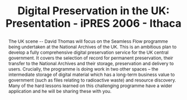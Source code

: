 ---
abstract: The UK scene -- David Thomas will focus on the Seamless Flow programme being
  undertaken at the National Archives of the UK. This is an ambitious plan to develop
  a fully comprehensive digital preservation service for the UK central government.
  It covers the selection of record for permanent preservation, their transfer to
  the National Archives and their storage, preservation and delivery to users. Crucially,
  the programme is doing work in two other spaces – the intermediate storage of digital
  material which has a long-term business value to government (such as files relating
  to radioactive waste) and resource discovery. Many of the hard lessons learned on
  this challenging programme have a wider application and he will be sharing these
  with you.
creators:
- Thomas, David
date: null
document_url: https://services.phaidra.univie.ac.at/api/object/o:294870/download
grand_parent: iPRES
institutions: []
keywords:
- ithaca
landing_page_url: https://phaidra.univie.ac.at/o:294870
language: eng
layout: publication
license: CC BY-SA 3.0 AT
notes_url: null
parent: iPRES 2006
presentation_url: null
size: 1177940
source_name: iPRES
title: 'Digital Preservation in the UK: Presentation - iPRES 2006 - Ithaca'
type: paper
year: 2006
---